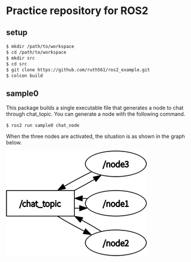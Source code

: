 # Practice repository for ROS2
## setup 
```
$ mkdir /path/to/workspace
$ cd /path/to/workspace
$ mkdir src
$ cd src
$ git clone https://github.com/ruth561/ros2_example.git
$ colcon build
```

## sample0
This package builds a single executable file that generates a node to chat through chat_topic.
You can generate a node with the following command.
```
$ ros2 run sample0 chat_node
```
When the three nodes are activated, the situation is as shown in the graph below.

![](img/rosgraph.png)
